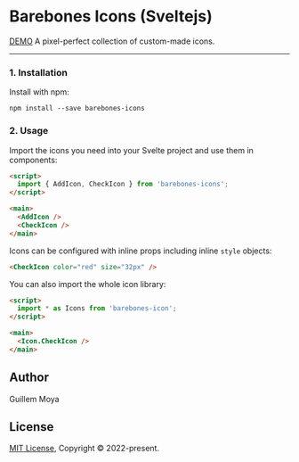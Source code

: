 # Barebones Icons (Sveltejs)
[DEMO](https://barebones-icons-sveltejs.vercel.app/)
A pixel-perfect collection of custom-made icons.

---

### 1. Installation
Install with npm:

```shell
npm install --save barebones-icons
```

### 2. Usage
Import the icons you need into your Svelte project and use them in components:

```html
<script>
  import { AddIcon, CheckIcon } from 'barebones-icons';
</script>

<main>
  <AddIcon />
  <CheckIcon />
</main>
```

Icons can be configured with inline props including inline ```style``` objects:

```html
<CheckIcon color="red" size="32px" />
```

You can also import the whole icon library:
```html
<script>
  import * as Icons from 'barebones-icon';
</script>

<main>
  <Icon.CheckIcon />
</main>
```

## Author
Guillem Moya

## License
[MIT License](./LICENSE), Copyright © 2022-present.
